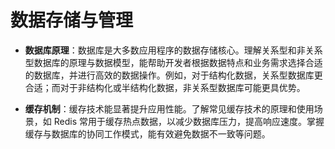 # 数据存储与管理

- **数据库原理**：数据库是大多数应用程序的数据存储核心。理解关系型和非关系型数据库的原理与数据模型，能帮助开发者根据数据特点和业务需求选择合适的数据库，并进行高效的数据操作。例如，对于结构化数据，关系型数据库更合适；而对于非结构化或半结构化数据，非关系型数据库可能更具优势。

- **缓存机制**：缓存技术能显著提升应用性能。了解常见缓存技术的原理和使用场景，如 Redis 常用于缓存热点数据，以减少数据库压力，提高响应速度。掌握缓存与数据库的协同工作模式，能有效避免数据不一致等问题。
